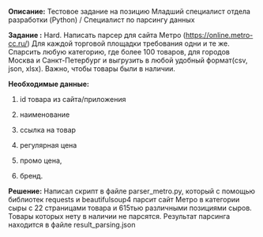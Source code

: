 **Описание:**
Тестовое задание на позицию Младший специалист отдела разработки (Python) / Специалист по парсингу данных

**Задание :**
Hard. Написать парсер для сайта Метро (https://online.metro-cc.ru/)
Для каждой торговой площадки требования одни и те же. Спарсить любую категорию, где более 100 товаров, для городов Москва и Санкт-Петербург и выгрузить в любой удобный формат(csv, json, xlsx). Важно, чтобы товары были в наличии.

**Необходимые данные:**
1. id товара из сайта/приложения

2. наименование

3. ссылка на товар

4. регулярная цена

5. промо цена, 

6. бренд.

**Решение:**
Написал скрипт в файле parser_metro.py, который с помощью библиотек requests и beautifulsoup4 парсит сайт Метро в категории сыры с 22 страницами товара и 615тью различными позициями сыров. Товары которых нету в наличии не парсятся.
Результат парсинга находится в файле result_parsing.json
